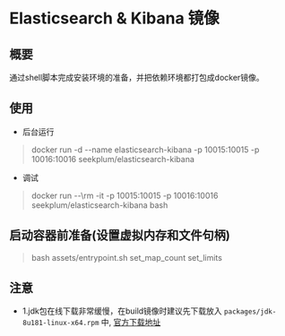 # Elasticsearch & Kibana 镜像

## 概要
通过shell脚本完成安装环境的准备，并把依赖环境都打包成docker镜像。

## 使用
* 后台运行

> docker run -d \-\-name elasticsearch-kibana -p 10015:10015 -p 10016:10016 seekplum/elasticsearch-kibana

* 调试

> docker run \--\rm -it -p 10015:10015 -p 10016:10016 seekplum/elasticsearch-kibana bash

## 启动容器前准备(设置虚拟内存和文件句柄)

> bash assets/entrypoint.sh set_map_count set_limits

## 注意
* 1.jdk包在线下载非常缓慢，在build镜像时建议先下载放入 `packages/jdk-8u181-linux-x64.rpm` 中, [官方下载地址](https://download.oracle.com/otn/java/jdk/8u181-b13/96a7b8442fe848ef90c96a2fad6ed6d1/jdk-8u181-linux-x64.rpm)
